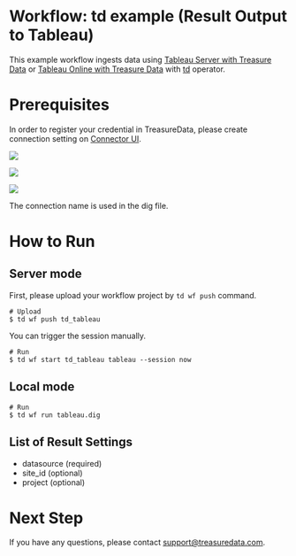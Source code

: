 # Workflow: td example (Result Output to Tableau)

This example workflow ingests data using [Tableau Server with Treasure Data](https://docs.treasuredata.com/articles/tableau-server) or [Tableau Online with Treasure Data](https://docs.treasuredata.com/articles/tableau-online) with [td](http://docs.digdag.io/operators/td.html) operator.

# Prerequisites

In order to register your credential in TreasureData, please create connection setting on [Connector UI](https://console.treasuredata.com/app/connections).

![](https://t.gyazo.com/teams/treasure-data/36e2c7e98f3b9b800417926c5fb4f6f6.png)

![](https://t.gyazo.com/teams/treasure-data/fcf8d3bf8776ce49486119c70881789a.png)

![](https://t.gyazo.com/teams/treasure-data/1f0d577b1ec1fdf6b25f140edbeaf5b6.png)

The connection name is used in the dig file.

# How to Run

## Server mode

First, please upload your workflow project by `td wf push` command.

    # Upload
    $ td wf push td_tableau

You can trigger the session manually.

    # Run
    $ td wf start td_tableau tableau --session now

## Local mode

    # Run
    $ td wf run tableau.dig

## List of Result Settings
- datasource (required)
- site_id (optional)
- project (optional)

# Next Step

If you have any questions, please contact support@treasuredata.com.
